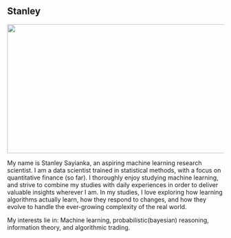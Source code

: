 

## Stanley
<div>
<img src = "https://giphy.com/clips/work-computer-laptop-1u01IRKm3cKUH4GU1U", width="600" height="300"/>
</div>

My name is Stanley Sayianka, an aspiring machine learning research scientist. I am a data scientist trained in statistical methods, with a focus on quantitative finance (so far). I thoroughly enjoy studying machine learning, and strive to combine my studies with daily experiences in order to deliver valuable insights wherever I am. In my studies, I love exploring how learning algorithms actually learn, how they respond to changes, and how they evolve to handle the ever-growing complexity of the real world.

My interests lie in: Machine learning, probabilistic(bayesian) reasoning, information theory, and algorithmic trading.
